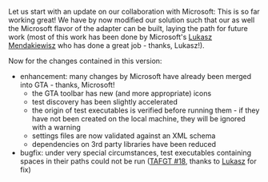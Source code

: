 Let us start with an update on our collaboration with Microsoft: This is so far working great! We have by now modified our solution such that our as well the Microsoft flavor of the adapter can be built, laying the path for future work (most of this work has been done by Microsoft's [Lukasz Mendakiewisz](https://github.com/LukaszMendakiewicz) who has done a great job - thanks, Lukasz!).

Now for the changes contained in this version:
* enhancement: many changes by Microsoft have already been merged into GTA - thanks, Microsoft!
  * the GTA toolbar has new (and more appropriate) icons
  * test discovery has been slightly accelerated
  * the origin of test executables is verified before running them - if they have not been created on the local machine, they will be ignored with a warning
  * settings files are now validated against an XML schema
  * dependencies on 3rd party libraries have been reduced
* bugfix: under very special circumstances, test executables containing spaces in their paths could not be run ([TAFGT #18](https://github.com/Microsoft/TestAdapterForGoogleTest/issues/18), thanks to [Lukasz](https://github.com/LukaszMendakiewicz) for fix)

